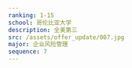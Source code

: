 ```yaml
---
ranking: 1-15
school: 哥伦比亚大学
description: 全美第三
src: /assets/offer_update/007.jpg
major: 企业风险管理
sequence: 7
---
```

